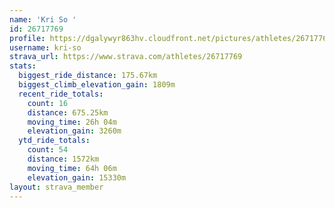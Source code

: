 ```yaml
---
name: 'Kri So '
id: 26717769
profile: https://dgalywyr863hv.cloudfront.net/pictures/athletes/26717769/7761026/14/large.jpg
username: kri-so
strava_url: https://www.strava.com/athletes/26717769
stats:
  biggest_ride_distance: 175.67km
  biggest_climb_elevation_gain: 1809m
  recent_ride_totals:
    count: 16
    distance: 675.25km
    moving_time: 26h 04m
    elevation_gain: 3260m
  ytd_ride_totals:
    count: 54
    distance: 1572km
    moving_time: 64h 06m
    elevation_gain: 15330m
layout: strava_member
--- 
```

